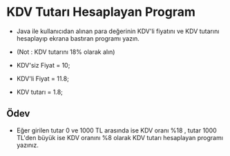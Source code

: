 # KDV Tutarı Hesaplayan Program

* Java ile kullanıcıdan alınan para değerinin KDV'li fiyatını ve KDV tutarını hesaplayıp ekrana bastıran programı yazın.



- (Not : KDV tutarını 18% olarak alın)



- KDV'siz Fiyat = 10;



- KDV'li Fiyat = 11.8;



- KDV tutarı = 1.8;



## Ödev

* Eğer girilen tutar 0 ve 1000 TL arasında ise KDV oranı %18 , tutar 1000 TL'den büyük ise KDV oranını %8 olarak KDV tutarı hesaplayan programı yazınız.


